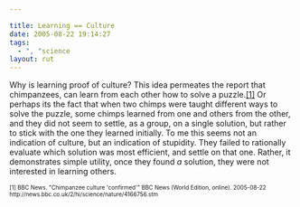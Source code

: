 ```yaml
---

title: Learning == Culture
date: 2005-08-22 19:14:27
tags:
  - ", "science
layout: rut
---
```


<p>Why is learning proof of culture?  This idea permeates the report that chimpanzees, can learn from each other how to solve a puzzle.<a href="http://news.bbc.co.uk/2/hi/science/nature/4166756.stm">[1]</a> Or perhaps its the fact that when two chimps were taught different ways to solve the puzzle, some chimps learned from one and others from the other, and they did not seem to settle, as a group, on a single solution, but rather to stick with the one they learned initially.  To me this seems not an indication of culture, but an indication of stupidity.  They failed to rationally evaluate which solution was most efficient, and settle on that one.  Rather, it demonstrates simple utility, once they found <em>a</em> solution, they were not interested in learning others.</p>  <font size="-2"> [1] BBC News. "Chimpanzee culture 'confirmed'" BBC News (World Edition, online).  2005-08-22 http://news.bbc.co.uk/2/hi/science/nature/4166756.stm </font>

